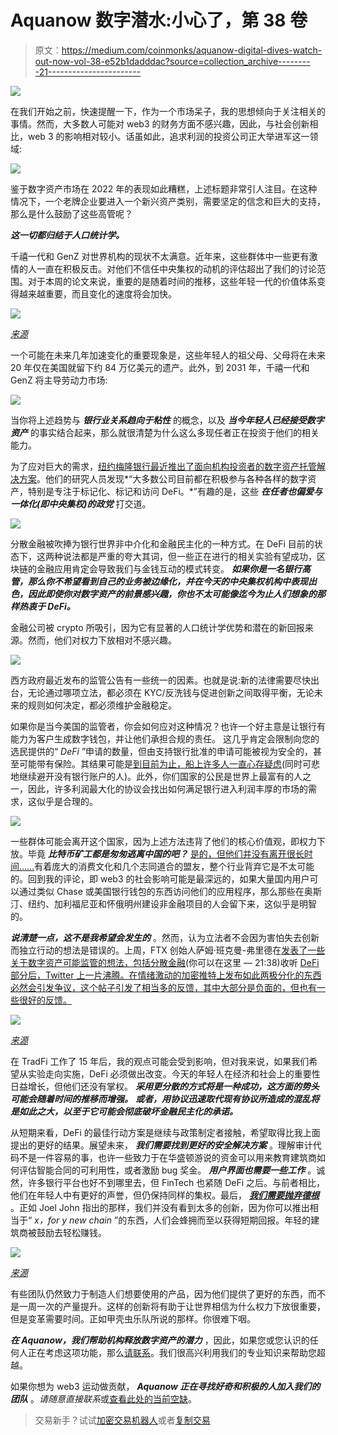 # Aquanow 数字潜水:小心了，第 38 卷

> 原文：<https://medium.com/coinmonks/aquanow-digital-dives-watch-out-now-vol-38-e52b1dadddac?source=collection_archive---------21----------------------->

![](img/46d7bbaccdb94f369764cd79f75282fa.png)

在我们开始之前，快速提醒一下，作为一个市场呆子，我的思想倾向于关注相关的事情。然而，大多数人可能对 web3 的财务方面不感兴趣，因此，与社会创新相比，web 3 的影响相对较小。话虽如此，追求利润的投资公司正大举进军这一领域:

![](img/fe6b01ad077ed6e2833fc9b65e9d9322.png)

鉴于数字资产市场在 2022 年的表现如此糟糕，上述标题非常引人注目。在这种情况下，一个老牌企业要进入一个新兴资产类别，需要坚定的信念和巨大的支持，那么是什么鼓励了这些高管呢？

***这一切都归结于人口统计学。***

千禧一代和 GenZ 对世界机构的现状不太满意。近年来，这些群体中一些更有激情的人一直在积极反击。对他们不信任中央集权的动机的评估超出了我们的讨论范围。对于本周的论文来说，重要的是随着时间的推移，这些年轻一代的价值体系变得越来越重要，而且变化的速度将会加快。

![](img/053b3b0d1b963bc347384d7f7c229200.png)

[*来源*](https://www.edisonpartners.com/blog/yieldstreet/wealth/transfer/)

一个可能在未来几年加速变化的重要现象是，这些年轻人的祖父母、父母将在未来 20 年仅在美国就留下约 84 万亿美元的遗产。此外，到 2031 年，千禧一代和 GenZ 将主导劳动力市场:

![](img/8e3a27d4c01ef8d62e9ded999379d172.png)

当你将上述趋势与 ***银行业关系趋向于粘性*** 的概念，以及 ***当今年轻人已经接受数字资产*** 的事实结合起来，那么就很清楚为什么这么多现任者正在投资于他们的相关能力。

为了应对巨大的需求，[纽约梅隆银行最近推出了面向机构投资者的数字资产托管解决方案](https://www.bnymellon.com/emea/en/about-us/newsroom/press-release/bny-mellon-launches-new-digital-asset-custody-platform-130305.html)。他们的研究人员发现*“大多数公司目前都在积极参与各种各样的数字资产，特别是专注于标记化、标记和访问 DeFi。*”有趣的是，这些 ***在任者也偏爱与一体化(即中央集权)的政党*** 打交道。

![](img/c5bf1831f6ea5e41dc76c2b117e34a9b.png)

分散金融被吹捧为银行世界非中介化和金融民主化的一种方式。在 DeFi 目前的状态下，这两种说法都是严重的夸大其词，但一些正在进行的相关实验有望成功，区块链的金融应用肯定会导致我们与金钱互动的模式转变。 ***如果你是一名银行高管，那么你不希望看到自己的业务被边缘化，并在今天的中央集权机构中表现出色，因此即使你对数字资产的前景感兴趣，你也不太可能像迄今为止人们想象的那样热衷于 DeFi。***

金融公司被 crypto 所吸引，因为它有显著的人口统计学优势和潜在的新回报来源。然而，他们对权力下放相对不感兴趣。

![](img/518941f622b0ec371f257a269f046f6d.png)

西方政府最近发布的监管公告有一些统一的因素。也就是说:新的法律需要尽快出台，无论通过哪项立法，都必须在 KYC/反洗钱与促进创新之间取得平衡，无论未来的规则如何决定，都必须维护金融稳定。

如果你是当今美国的监管者，你会如何应对这种情况？也许一个好主意是让银行有能力为客户生成数字钱包，并让他们承担合规的责任。 这几乎肯定会限制向您的选民提供的“ *DeFi* ”申请的数量，但由支持银行批准的申请可能被视为安全的，甚至可能带有保险。其结果可能是[到目前为止，船上许多人一直心存疑虑](https://www.fool.com/the-ascent/research/study-americans-cryptocurrency/)(同时可悲地继续避开没有银行账户的人)。此外，你们国家的公民是世界上最富有的人之一，因此，许多利润最大化的协议会找出如何满足银行进入利润丰厚的市场的需求，这似乎是合理的。

![](img/2dd021d0e78d5d7aabe9d95cd219cb8c.png)

一些群体可能会离开这个国家，因为上述方法违背了他们的核心价值观，即权力下放。毕竟 ***比特币矿工都是匆匆逃离中国的吧？*** [是的，但他们并没有离开很长时间……](https://www.coindesk.com/layer2/2022/05/22/china-cant-seem-to-stop-bitcoin-mining/)有着庞大的消费文化和几个志同道合的盟友，整个行业背弃它是不太可能的。回到我的评论，即 web3 的社会影响可能是最深远的，如果大量国内用户可以通过类似 Chase 或美国银行钱包的东西访问他们的应用程序，那么那些在奥斯汀、纽约、加利福尼亚和怀俄明州建设非金融项目的人会留下来，这似乎是明智的。

***说清楚一点，这不是我希望会发生的*** 。然而，认为立法者不会因为害怕失去创新而独立行动的想法是错误的。上周，FTX 创始人萨姆·班克曼-弗里德在[发表了一些关于数字资产可能监管的想法，包括分散金融](https://www.ftxpolicy.com/posts/possible-digital-asset-industry-standards)(你可以在这里 — 21:38)收听 [DeFi 部分后，Twitter 上一片沸腾。在情绪激动的加密推特上发布如此两极分化的东西必然会引发争议，这个帖子引发了相当多的反馈，其中大部分是负面的，但也有一些很好的反馈。](https://www.coindesk.com/podcasts/the-breakdown-with-nlw/the-debate-around-sbfs-regulatory-ideas/)

![](img/212983e73ba3563432cdffc0931c8509.png)

[*来源*](https://twitter.com/sbf_ftx/status/1584095445185622016)

在 TradFi 工作了 15 年后，我的观点可能会受到影响，但对我来说，如果我们希望从实验走向实施，DeFi 必须做出改变。今天的年轻人在经济和社会上的重要性日益增长，但他们还没有掌权。 ***采用更分散的方式将是一种成功，这方面的势头可能会随着时间的推移而增强。*** ***或者，用协议迅速取代现有协议所造成的混乱将是如此之大，以至于它可能会彻底破坏金融民主化的承诺。***

从短期来看，DeFi 的最佳行动方案是继续与政策制定者接触，希望取得比我上面提出的更好的结果。展望未来， ***我们需要找到更好的安全解决方案*** 。理解审计代码不是一件容易的事，也许一些致力于在华盛顿游说的资金可以用来教育建筑商如何评估智能合同的可利用性，或者激励 bug 奖金。 ***用户界面也需要一些工作*** 。诚然，许多银行平台也好不到哪里去，但 FinTech 也紧随 DeFi 之后。与前者相比，他们在年轻人中有更好的声誉，但仍保持同样的集权。最后， [***我们需要抛弃德根***](https://www.aquanow.io/resource-posts/aquanow-digital-dives-ditch-the-degens-vol-29) 。正如 Joel John 指出的那样，我们并没有看到太多的创新，因为你可以推出相当于“ *x，for y new chain* ”的东西，人们会蜂拥而至以获得短期回报。年轻的建筑商被鼓励去轻松赚钱。

![](img/ea70f7062717b77eccf22b89e95e4fb4.png)

[*来源*](https://www.reddit.com/r/cryptocurrencymemes/comments/i893ij/new_yield_farming_meme/)

有些团队仍然致力于制造人们想要使用的产品，因为他们提供了更好的东西，而不是一周一次的产量提升。这样的创新将有助于让世界相信为什么权力下放很重要，但是变革需要时间。正如甲壳虫乐队所说的那样。你很难下咽。

***在 Aquanow，我们帮助机构释放数字资产的潜力*** ，因此，如果您或您认识的任何人正在考虑这项功能，那么[请联系](https://www.aquanow.io/contact)。我们很高兴利用我们的专业知识来帮助您超越。

如果你想为 web3 运动做贡献， ***Aquanow 正在寻找好奇和积极的人加入我们的团队*** 。*请随意直接联系*或[查看此处的当前空缺](https://www.linkedin.com/jobs/search/?f_C=33286432&geoId=92000000)。

> 交易新手？试试[加密交易机器人](/coinmonks/crypto-trading-bot-c2ffce8acb2a)或者[复制交易](/coinmonks/top-10-crypto-copy-trading-platforms-for-beginners-d0c37c7d698c)
